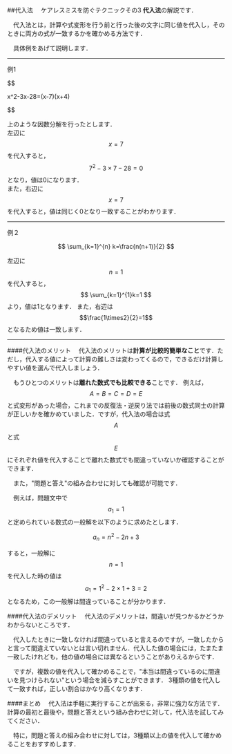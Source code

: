 ##代入法
　ケアレスミスを防ぐテクニックその3 **代入法**の解説です．

　代入法とは，計算や式変形を行う前と行った後の文字に同じ値を代入し，そのときに両方の式が一致するかを確かめる方法です．

　具体例をあげて説明します．
***

例1

$$

x^2-3x-28=(x-7)(x+4)

$$

上のような因数分解を行ったとします．  
左辺に $$x=7$$ を代入すると，$$ 7^2-3\times 7-28=0$$ となり，値は0になります．  
また，右辺に $$x=7$$ を代入すると，値は同じく0となり一致することがわかります．

***

例２

$$
\sum_{k=1}^{n} k=\frac{n(n+1)}{2}
$$

左辺に $$n=1$$ を代入すると，
$$
\sum_{k=1}^{1}k=1
$$
より，値は1となります．
また，右辺は $$\frac{1\times2}{2}=1$$ となるため値は一致します．

***

####代入法のメリット
　代入法のメリットは**計算が比較的簡単なこと**です．ただし，代入する値によって計算の難しさは変わってくるので，できるだけ計算しやすい値を選んで代入しましょう．

　もうひとつのメリットは**離れた数式でも比較できる**ことです．
例えば， $$A=B=C=D=E$$ と式変形があった場合，これまでの反復法・逆戻り法では前後の数式同士の計算が正しいかを確かめていました．ですが，代入法の場合は式$$A$$と式$$E$$にそれぞれ値を代入することで離れた数式でも間違っていないか確認することができます．

　また，"問題と答え"の組み合わせに対しても確認が可能です．

　例えば，問題文中で$$a_1=1$$ と定められている数式の一般解を以下のように求めたとします．

$$
a_n = n^2 -2n + 3
$$

すると，一般解に $$n=1$$ を代入した時の値は
$$
a_1 = 1^2 -2 \times 1 + 3 = 2
$$
となるため，この一般解は間違っていることが分かります．
<!--
　また，確率の問題でも，$$n$$を用いた答えの場合には$n=1$などの値を代入することで，確認するといいでしょう．
-->
####代入法のデメリット
　代入法のデメリットは，間違いが見つかるかどうかわからないところです．

　代入したときに一致しなければ間違っていると言えるのですが，一致したからと言って間違えていないとは言い切れません．代入した値の場合には，たまたま一致したけれども，他の値の場合には異なるということがありえるからです．

　ですが，複数の値を代入して確かめることで，"本当は間違っているのに間違いを見つけられない"という場合を減らすことができます．
3種類の値を代入して一致すれば，正しい割合はかなり高くなります．

####まとめ
　代入法は手軽に実行することが出来る，非常に強力な方法です．計算の最初と最後や，問題と答えという組み合わせに対して，代入法を試してみてください．

　特に，問題と答えの組み合わせに対しては，3種類以上の値を代入して確かめることをおすすめします．

